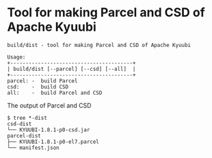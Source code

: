 Tool for making Parcel and CSD of Apache Kyuubi
===

```
build/dist - tool for making Parcel and CSD of Apache Kyuubi

Usage:
+----------------------------------------+
| build/dist [--parcel] [--csd] [--all]  |
+----------------------------------------+
parcel: -  build Parcel
csd:    -  build CSD
all:    -  build Parcel and CSD
```

The output of Parcel and CSD
```
$ tree *-dist
csd-dist
└── KYUUBI-1.8.1-p0-csd.jar
parcel-dist
├── KYUUBI-1.8.1-p0-el7.parcel
└── manifest.json
```
